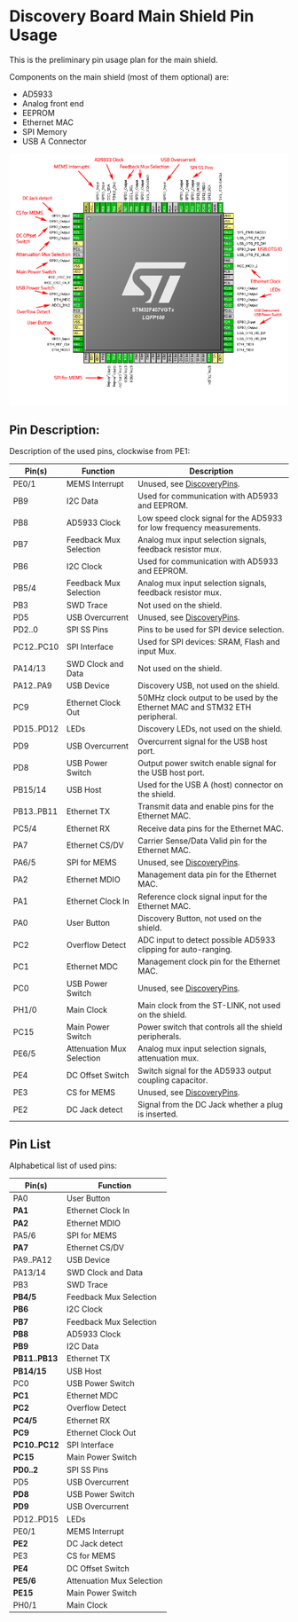# Discovery Board Main Shield Pin Usage

This is the preliminary pin usage plan for the main shield.

Components on the main shield (most of them optional) are:

 + AD5933
 + Analog front end
 + EEPROM
 + Ethernet MAC
 + SPI Memory
 + USB A Connector

![Used pins for the main shield](MainShieldPinout-small.png)

## Pin Description:

Description of the used pins, clockwise from PE1:

| Pin(s)     | Function                  | Description                                                                 |
| ---------- | ------------------------- | --------------------------------------------------------------------------- |
| PE0/1      | MEMS Interrupt            | Unused, see [DiscoveryPins](DiscoveryPins.md).                              |
| PB9        | I2C Data                  | Used for communication with AD5933 and EEPROM.                              |
| PB8        | AD5933 Clock              | Low speed clock signal for the AD5933 for low frequency measurements.       |
| PB7        | Feedback Mux Selection    | Analog mux input selection signals, feedback resistor mux.                  |
| PB6        | I2C Clock                 | Used for communication with AD5933 and EEPROM.                              |
| PB5/4      | Feedback Mux Selection    | Analog mux input selection signals, feedback resistor mux.                  |
| PB3        | SWD Trace                 | Not used on the shield.                                                     |
| PD5        | USB Overcurrent           | Unused, see [DiscoveryPins](DiscoveryPins.md).                              |
| PD2..0     | SPI SS Pins               | Pins to be used for SPI device selection.                                   |
| PC12..PC10 | SPI Interface             | Used for SPI devices: SRAM, Flash and input Mux.                            |
| PA14/13    | SWD Clock and Data        | Not used on the shield.                                                     |
| PA12..PA9  | USB Device                | Discovery USB, not used on the shield.                                      |
| PC9        | Ethernet Clock Out        | 50MHz clock output to be used by the Ethernet MAC and STM32 ETH peripheral. |
| PD15..PD12 | LEDs                      | Discovery LEDs, not used on the shield.                                     |
| PD9        | USB Overcurrent           | Overcurrent signal for the USB host port.                                   |
| PD8        | USB Power Switch          | Output power switch enable signal for the USB host port.                    |
| PB15/14    | USB Host                  | Used for the USB A (host) connector on the shield.                          |
| PB13..PB11 | Ethernet TX               | Transmit data and enable pins for the Ethernet MAC.                         |
| PC5/4      | Ethernet RX               | Receive data pins for the Ethernet MAC.                                     |
| PA7        | Ethernet CS/DV            | Carrier Sense/Data Valid pin for the Ethernet MAC.                          |
| PA6/5      | SPI for MEMS              | Unused, see [DiscoveryPins](DiscoveryPins.md).                              |
| PA2        | Ethernet MDIO             | Management data pin for the Ethernet MAC.                                   |
| PA1        | Ethernet Clock In         | Reference clock signal input for the Ethernet MAC.                          |
| PA0        | User Button               | Discovery Button, not used on the shield.                                   |
| PC2        | Overflow Detect           | ADC input to detect possible AD5933 clipping for auto-ranging.              |
| PC1        | Ethernet MDC              | Management clock pin for the Ethernet MAC.                                  |
| PC0        | USB Power Switch          | Unused, see [DiscoveryPins](DiscoveryPins.md).                              |
| PH1/0      | Main Clock                | Main clock from the ST-LINK, not used on the shield.                        |
| PC15       | Main Power Switch         | Power switch that controls all the shield peripherals.                      |
| PE6/5      | Attenuation Mux Selection | Analog mux input selection signals, attenuation mux.                        |
| PE4        | DC Offset Switch          | Switch signal for the AD5933 output coupling capacitor.                     |
| PE3        | CS for MEMS               | Unused, see [DiscoveryPins](DiscoveryPins.md).                              |
| PE2        | DC Jack detect            | Signal from the DC Jack whether a plug is inserted.                         |

## Pin List

Alphabetical list of used pins:

| Pin(s)         | Function                  |
| -------------- | ------------------------- |
|   PA0          | User Button               |
| **PA1**        | Ethernet Clock In         |
| **PA2**        | Ethernet MDIO             |
|   PA5/6        | SPI for MEMS              |
| **PA7**        | Ethernet CS/DV            |
|   PA9..PA12    | USB Device                |
|   PA13/14      | SWD Clock and Data        |
|   PB3          | SWD Trace                 |
| **PB4/5**      | Feedback Mux Selection    |
| **PB6**        | I2C Clock                 |
| **PB7**        | Feedback Mux Selection    |
| **PB8**        | AD5933 Clock              |
| **PB9**        | I2C Data                  |
| **PB11..PB13** | Ethernet TX               |
| **PB14/15**    | USB Host                  |
|   PC0          | USB Power Switch          |
| **PC1**        | Ethernet MDC              |
| **PC2**        | Overflow Detect           |
| **PC4/5**      | Ethernet RX               |
| **PC9**        | Ethernet Clock Out        |
| **PC10..PC12** | SPI Interface             |
| **PC15**       | Main Power Switch         |
| **PD0..2**     | SPI SS Pins               |
|   PD5          | USB Overcurrent           |
| **PD8**        | USB Power Switch          |
| **PD9**        | USB Overcurrent           |
|   PD12..PD15   | LEDs                      |
|   PE0/1        | MEMS Interrupt            |
| **PE2**        | DC Jack detect            |
|   PE3          | CS for MEMS               |
| **PE4**        | DC Offset Switch          |
| **PE5/6**      | Attenuation Mux Selection |
| **PE15**       | Main Power Switch         |
|   PH0/1        | Main Clock                |
